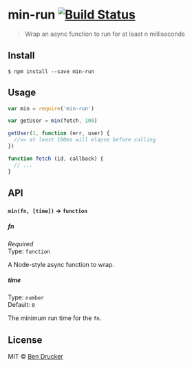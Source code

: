 # min-run [![Build Status](https://travis-ci.org/bendrucker/min-run.svg?branch=master)](https://travis-ci.org/bendrucker/min-run)

> Wrap an async function to run for at least n milliseconds


## Install

```
$ npm install --save min-run
```


## Usage

```js
var min = require('min-run')

var getUser = min(fetch, 100)

getUser(1, function (err, user) {
  //=> at least 100ms will elapse before calling  
})

function fetch (id, callback) {
  // ...
}
```

## API

#### `min(fn, [time])` -> `function`

##### fn

*Required*  
Type: `function`

A Node-style async function to wrap.

##### time

Type: `number`  
Default: `0`

The minimum run time for the `fn`.


## License

MIT © [Ben Drucker](http://bendrucker.me)
